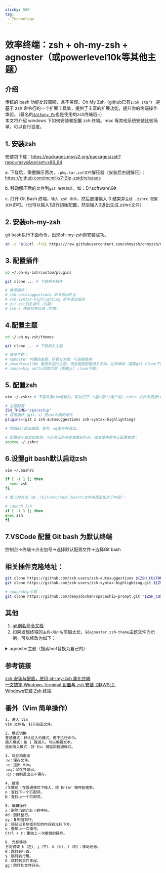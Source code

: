 ```yaml
---
sticky: 500
tag:
 - Technology
---
```


# 效率终端：zsh + oh-my-zsh + agnoster（或powerlevel10k等其他主题）

## 介绍
传统的 bash 功能比较简陋，且不美观。Oh My Zsh（github已有`175k star`） 是基于 zsh 命令行的一个扩展工具集，提供了丰富的扩展功能，提升你的终端操作体验。（著名的[`Anthony Fu`](https://github.com/antfu/dotfiles/blob/main/.zshrc)也是使用的zsh终端哦~）  
本文将介绍 windows 下如何安装和配置 zsh 终端。mac 等其他系统安装比较简单，可以自行百度。

## 1. 安装zsh
安装包下载：https://packages.msys2.org/packages/zsh?repo=msys&variant=x86_64

a. 下载后，需要解压两次，`.pkg.tar.zst文件`解压器（安装后右键解压）：https://github.com/mcmilk/7-Zip-zstd/releases

b. 移动解压后的文件到`git 安装目录`，如：D:\software\Git

c. 打开 Git Bash 终端，`输入 zsh 命令`，然后直接输入 0 结束并`生成 .zshrc 配置文件`即可。（也可以输入1进行初始配置，然后输入0退出生成.zshrc文件）

## 2. 安装oh-my-zsh
git bash执行下面命令，出现oh-my-zsh则安装成功。
```sh
sh -c "$(curl -fsSL https://raw.githubusercontent.com/ohmyzsh/ohmyzsh/master/tools/install.sh)"
```

## 3. 配置插件
```sh
cd ~/.oh-my-zsh/custom/plugins

git clone ... # 下载相关插件

# 推荐插件：
# zsh-autosuggestions 命令自动补全
# zsh-syntax-highlighting 命令语法高亮
# git git别名插件（内置）
# zsh-z 快速切换目录（内置）
```

## 4.配置主题
```sh
cd ~/.oh-my-zsh/themes

git clone ... # 下载相关主题

# 推荐主题：
# agnoster 内置的主题，好看又方便，可直接使用
# powerlevel10k 最受欢迎的主题，但是需要配置相关字体，比较麻烦（需要git clone下载）
# spaceship antfu同款主题（需要git clone下载）
```

## 5. 配置zsh
```sh
vim ~/.zshrc # 不喜欢用vim编辑的，可以打开：c盘/用户/用户名/.zshrc 文件来直接txt文本编辑

# 主题配置
ZSH_THEME="spaceship"
# 启用插件（git、z）是zsh内置的插件
plugins=(git z zsh-autosuggestions zsh-syntax-highlighting)

# 然后esc退出编辑，冒号，wq保存并退出。

# 配置后不会立即生效，可以关闭所有终端重新打开，或者使用命令让配置生效：
source ~/.zshrc
```

## 6.设置git bash默认启动zsh
```sh
vim ~/.bashrc

if [ -t 1 ]; then
  exec zsh
fi

# 第二种方法（在../Git/etc/bash.bashrc文件末尾追加以下内容）：

# Launch Zsh
if [ -t 1 ]; then
exec zsh
fi
```

## 7.VSCode 配置 Git bash 为默认终端
控制台->终端->点击加号->选择默认配置文件->选择Git bash

## 相关插件克隆地址：
```sh
git clone https://github.com/zsh-users/zsh-autosuggestions ${ZSH_CUSTOM:-~/.oh-my-zsh/custom}/plugins/zsh-autosuggestions
git clone https://github.com/zsh-users/zsh-syntax-highlighting.git ${ZSH_CUSTOM:-~/.oh-my-zsh/custom}/plugins/zsh-syntax-highlighting

# spaceship主题：
git clone https://github.com/denysdovhan/spaceship-prompt.git "$ZSH_CUSTOM/themes/spaceship-prompt" --depth=1
```

## 其他
1. [git别名命令文档](https://github.com/ohmyzsh/ohmyzsh/blob/master/plugins/git/README.md)
2. 如果发现终端的`主机+用户名`前缀太长，以`agnoster.zsh-theme`主题文件为示例，可以修改为如下：
<details>
<summary>agnoster主题（搜索hmf替换为自己的）</summary>

```sh
# agnoster's Theme - https://gist.github.com/3712874

typeset -aHg AGNOSTER_PROMPT_SEGMENTS=(
    prompt_status
    prompt_context
    prompt_virtualenv
    prompt_dir
    prompt_git
    prompt_end
)

### Segment drawing
# A few utility functions to make it easy and re-usable to draw segmented prompts

CURRENT_BG='NONE'
if [[ -z "$PRIMARY_FG" ]]; then
	PRIMARY_FG=black
fi

# Characters
SEGMENT_SEPARATOR="\ue0b0"
PLUSMINUS="\u00b1"
BRANCH="\ue0a0"
DETACHED="\u27a6"
CROSS="\u2718"
LIGHTNING="\u26a1"
GEAR="\u2699"

# Begin a segment
# Takes two arguments, background and foreground. Both can be omitted,
# rendering default background/foreground.
prompt_segment() {
  local bg fg
  [[ -n $1 ]] && bg="%K{$1}" || bg="%k"
  [[ -n $2 ]] && fg="%F{$2}" || fg="%f"
  if [[ $CURRENT_BG != 'NONE' && $1 != $CURRENT_BG ]]; then
    print -n "%{$bg%F{$CURRENT_BG}%}$SEGMENT_SEPARATOR%{$fg%}"
  else
    print -n "%{$bg%}%{$fg%}"
  fi
  CURRENT_BG=$1
  [[ -n $3 ]] && print -n $3
}

# End the prompt, closing any open segments
prompt_end() {
  if [[ -n $CURRENT_BG ]]; then
    print -n "%{%k%F{$CURRENT_BG}%}$SEGMENT_SEPARATOR"
  else
    print -n "%{%k%}"
  fi
  print -n "%{%f%}"
  CURRENT_BG=''
}

### Prompt components
# Each component will draw itself, and hide itself if no information needs to be shown

# Context: user@hostname (who am I and where am I)
prompt_context() {
  local user=`whoami`

  if [[ "$user" != "$DEFAULT_USER" || -n "$SSH_CONNECTION" ]]; then
    prompt_segment $PRIMARY_FG default "hmf"
  fi
}

# Git: branch/detached head, dirty status
prompt_git() {
  local color ref
  is_dirty() {
    test -n "$(git status --porcelain --ignore-submodules)"
  }
  ref="$vcs_info_msg_0_"
  if [[ -n "$ref" ]]; then
    if is_dirty; then
      color=yellow
      ref="${ref} $PLUSMINUS"
    else
      color=green
      ref="${ref} "
    fi
    if [[ "${ref/.../}" == "$ref" ]]; then
      ref="$BRANCH $ref"
    else
      ref="$DETACHED ${ref/.../}"
    fi
    prompt_segment $color $PRIMARY_FG
    print -n " $ref"
  fi
}

# Dir: current working directory
prompt_dir() {
  prompt_segment blue $PRIMARY_FG ' %~ '
}

# Status:
# - was there an error
# - am I root
# - are there background jobs?
prompt_status() {
  local symbols
  symbols=()
  [[ $RETVAL -ne 0 ]] && symbols+="%{%F{red}%}$CROSS"
  [[ $UID -eq 0 ]] && symbols+="%{%F{yellow}%}$LIGHTNING"
  [[ $(jobs -l | wc -l) -gt 0 ]] && symbols+="%{%F{cyan}%}$GEAR"

  [[ -n "$symbols" ]] && prompt_segment $PRIMARY_FG default " $symbols "
}

# Display current virtual environment
prompt_virtualenv() {
  if [[ -n $VIRTUAL_ENV ]]; then
    color=cyan
    prompt_segment $color $PRIMARY_FG
    print -Pn " $(basename $VIRTUAL_ENV) "
  fi
}

## Main prompt
prompt_agnoster_main() {
  RETVAL=$?
  CURRENT_BG='NONE'
  for prompt_segment in "${AGNOSTER_PROMPT_SEGMENTS[@]}"; do
    [[ -n $prompt_segment ]] && $prompt_segment
  done
}

prompt_agnoster_precmd() {
  vcs_info
  PROMPT='%{%f%b%k%}$(prompt_agnoster_main) '
}

prompt_agnoster_setup() {
  autoload -Uz add-zsh-hook
  autoload -Uz vcs_info

  prompt_opts=(cr subst percent)

  add-zsh-hook precmd prompt_agnoster_precmd

  zstyle ':vcs_info:*' enable git
  zstyle ':vcs_info:*' check-for-changes false
  zstyle ':vcs_info:git*' formats '%b'
  zstyle ':vcs_info:git*' actionformats '%b (%a)'
}

prompt_agnoster_setup "$@"
```

</details>

## 参考链接
[zsh 安装与配置，使用 oh-my-zsh 美化终端](https://www.haoyep.com/posts/zsh-config-oh-my-zsh/#%E7%8E%AF%E5%A2%83%E9%85%8D%E7%BD%AE)  
[一文搞定 Windows Terminal 设置与 zsh 安装【非WSL】](https://www.cnblogs.com/laugh12321/p/15788324.html#%E5%AE%89%E8%A3%85-oh-my-zsh)  
[Windows安装 Zsh 终端](https://blog.xlxs.top/archives/windows%E5%AE%89%E8%A3%85zsh%E7%BB%88%E7%AB%AF#id--1178998221)  

## 番外（Vim 简单操作）

```sh
1. 进入 Vim
vim 文件名：打开指定文件。

2. 模式切换
普通模式：默认进入的模式，用于执行命令。
插入模式：按 i 键进入，可以编辑文本。
退出插入模式：按 Esc 键返回普通模式。

3. 保存和退出
:w：保存文件。
:q：退出 Vim。
:wq：保存并退出。
:q!：强制退出且不保存。

4. 搜索
/关键词：在普通模式下输入，按 Enter 键开始搜索。
n：查找下一个匹配项。
N：查找上一个匹配项。

5. 编辑操作
x：删除当前光标下的字符。
dd：删除整行。
yy：复制当前行。
p：粘贴已复制或剪切的内容到光标下方。
u：撤销上一次操作。
Ctrl + r：重做上一次撤销的操作。

6. 光标移动
方向键或 h（左）、j（下）、k（上）、l（右）：移动光标。
0：跳转到行首。
$：跳转到行尾。
G：跳转到文件末尾。
gg：跳转到文件开头。
```